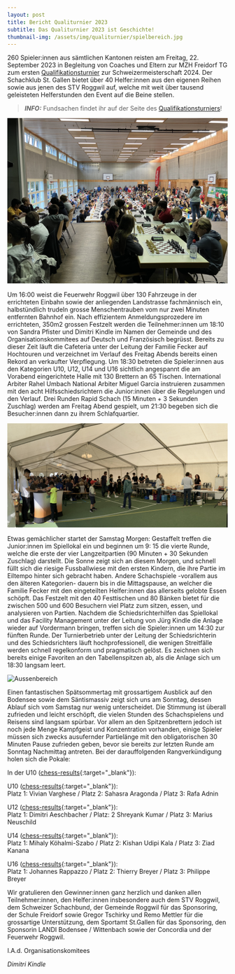 ```yaml
---
layout: post
title: Bericht Qualiturnier 2023
subtitle: Das Qualiturnier 2023 ist Geschichte!
thumbnail-img: /assets/img/qualiturnier/spielbereich.jpg
---
```


260 Spieler:innen aus sämtlichen Kantonen reisten am Freitag, 22. September 2023 in Begleitung von Coaches und Eltern
zur MZH Freidorf TG zum ersten [Qualifikationsturnier](/qualiturnier) zur Schweizermeisterschaft 2024. Der Schachklub St. Gallen bietet
über 40 Helfer:innen aus den eigenen Reihen sowie aus jenen des STV Roggwil auf, welche mit weit über tausend
geleisteten Helferstunden den Event auf die Beine stellen.

> **_INFO:_** Fundsachen findet ihr auf der Seite des [Qualifikationsturniers](/qualiturnier)!

![Spielbereich](/assets/img/qualiturnier/spielbereich.jpg)

Um 16:00 weist die Feuerwehr Roggwil über 130 Fahrzeuge in der errichteten Einbahn sowie der anliegenden Landstrasse
fachmännisch ein, halbstündlich trudeln grosse Menschentrauben vom nur zwei Minuten entfernten Bahnhof ein. Nach
effizientem Anmeldungsprozedere im errichteten, 350m2 grossen Festzelt werden die Teilnehmer:innen um 18:10 von Sandra
Pfister und Dimitri Kindle im Namen der Gemeinde und des Organisationskommitees auf Deutsch und Französisch begrüsst.
Bereits zu dieser Zeit läuft die Cafeteria unter der Leitung der Familie Fecker auf Hochtouren und verzeichnet im
Verlauf des Freitag Abends bereits einen Rekord an verkaufter Verpflegung. Um 18:30 betreten die Spieler:innen aus den
Kategorien U10, U12, U14 und U16 sichtlich angespannt die am Vorabend eingerichtete Halle mit 130 Brettern an 65
Tischen. International Arbiter Rahel Umbach National Arbiter Miguel Garcia instruieren zusammen mit den acht
Hilfsschiedsrichtern die Junior:innen über die Regelungen und den Verlauf. Drei Runden Rapid Schach (15 Minuten + 3
Sekunden Zuschlag) werden am Freitag Abend gespielt, um 21:30 begeben sich die Besucher:innen dann zu ihrem
Schlafquartier.

![Festzelt](/assets/img/qualiturnier/festzelt.jpg)

Etwas gemächlicher startet der Samstag Morgen: Gestaffelt treffen die Junior:innen im Spiellokal ein und beginnen um 9:
15 die vierte Runde, welche die erste der vier Langzeitpartien (90 Minuten + 30 Sekunden Zuschlag) darstellt. Die Sonne
zeigt sich an diesem Morgen, und schnell füllt sich die riesige Fussballwiese mit den ersten Kindern, die ihre Partie im
Eiltempo hinter sich gebracht haben. Andere Schachspiele -vorallem aus den älteren Kategorien- dauern bis in die
Mittagspause, an welcher die Familie Fecker mit den eingeteilten Helfer:innen das allerseits gelobte Essen schöpft. Das
Festzelt mit den 40 Festtischen und 80 Bänken bietet für die zwischen 500 und 600 Besuchern viel Platz zum sitzen,
essen, und analysieren von Partien. Nachdem die Schiedsrichterhilfen das Spiellokal und das Facility Management unter
der Leitung von Jürg Kindle die Anlage wieder auf Vordermann bringen, treffen sich die Spieler:innen um 14:30 zur
fünften Runde. Der Turnierbetrieb unter der Leitung der Schiedsrichterin und des Schiedsrichters läuft
hochprofessionell, die wenigen Streitfälle werden schnell regelkonform und pragmatisch gelöst. Es zeichnen sich bereits
einige Favoriten an den Tabellenspitzen ab, als die Anlage sich um 18:30 langsam leert.

![Aussenbereich](/assets/img/qualiturnier/aussenbereich.jpg)

Einen fantastischen Spätsommertag mit grossartigem Ausblick auf den Bodensee sowie dem Säntismassiv zeigt sich uns am
Sonntag, dessen Ablauf sich vom Samstag nur wenig unterscheidet. Die Stimmung ist überall zufrieden und leicht
erschöpft, die vielen Stunden des Schachspielens und Reisens sind langsam spürbar. Vor allem an den Spitzenbrettern
jedoch ist noch jede Menge Kampfgeist und Konzentration vorhanden, einige Spieler müssen sich zwecks ausufernder
Partielänge mit den obligatorischen 30 Minuten Pause zufrieden geben, bevor sie bereits zur letzten Runde am Sonntag
Nachmittag antreten. Bei der darauffolgenden Rangverkündigung holen sich die Pokale:

In der U10 ([chess-results](https://chess-results.com/tnr809168.aspx?lan=1&art=4){:target="\_blank"}):

U10 ([chess-results](https://chess-results.com/tnr809168.aspx?lan=1&art=4){:target="\_blank"}):\
Platz 1: Vivian Varghese / Platz 2: Sahasra Aragonda / Platz 3: Rafa Adnin

U12 ([chess-results](https://chess-results.com/tnr809662.aspx?lan=1&art=4){:target="\_blank"}):\
Platz 1: Dimitri Aeschbacher / Platz: 2 Shreyank Kumar / Platz 3: Marius Neuschild

U14 ([chess-results](https://chess-results.com/tnr809733.aspx?lan=1&art=4){:target="\_blank"}):\
Platz 1: Mihaly Köhalmi-Szabo / Platz 2: Kishan Udipi Kala / Platz 3: Ziad Kanana

U16 ([chess-results](https://chess-results.com/tnr809732.aspx?lan=1&art=4){:target="\_blank"}):\
Platz 1: Johannes Rappazzo / Platz 2: Thierry Breyer / Platz 3: Philippe Breyer

Wir gratulieren den Gewinner:innen ganz herzlich und danken allen Teilnehmer:innen, den Helfer:innen insbesondere auch
dem STV Roggwil, dem Schweizer Schachbund, der Gemeinde Roggwil für das Sponsoring, der Schule Freidorf sowie Gregor
Tschirky und Remo Mettler für die grossartige Unterstützung, dem Sportamt St.Gallen für das Sponsoring, den Sponsorin
LANDI Bodensee / Wittenbach sowie der Concordia und der Feuerwehr Roggwil.

I.A.d. Organisationskomitees

_Dimitri Kindle_
